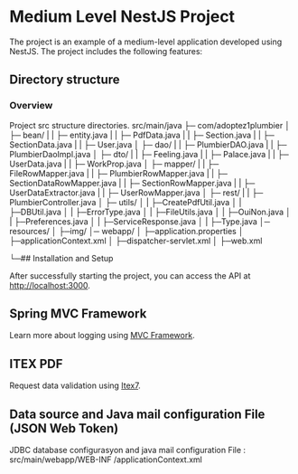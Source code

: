 # Medium Level NestJS Project

The project is an example of a medium-level application developed using NestJS. The project includes the following features:

## Directory structure

### Overview

Project src structure directories.
src/main/java
├─ com/adoptez1plumbier
│  ├─ bean/
|  |  ├─ entity.java
|  |  ├─ PdfData.java 
|  |  ├─ Section.java
|  |  ├─ SectionData.java
|  |  ├─ User.java
│  ├─ dao/
|  |  ├─ PlumbierDAO.java
|  |  ├─ PlumbierDaoImpl.java
│  ├─ dto/
|  |  ├─ Feeling.java
|  |  ├─ Palace.java
|  |  ├─ UserData.java
|  |  ├─ WorkProp.java
│  ├─ mapper/
|  |  ├─ FileRowMapper.java
|  |  ├─ PlumbierRowMapper.java
|  |  ├─ SectionDataRowMapper.java
|  |  ├─ SectionRowMapper.java
|  |  ├─ UserDataExtractor.java
|  |  ├─ UserRowMapper.java
│  ├─ rest/
|  |  ├─ PlumbierController.java
│  ├─ utils/
│  |  ├─CreatePdfUtil.java
│  |  ├─DBUtil.java
│  |  ├─ErrorType.java
│  |  ├─FileUtils.java
│  |  ├─OuiNon.java
│  |  ├─Preferences.java
│  |  ├─ServiceResponse.java
│  |  ├─Type.java
│─ resources/
│  ├─img/ 
│─ webapp/
│  ├─application.properties
│  ├─applicationContext.xml
│  ├─dispatcher-servlet.xml
│  ├─web.xml


└─## Installation and Setup

After successfully starting the project, you can access the API at [http://localhost:3000](http://localhost:3000).

## Spring MVC Framework
Learn more about logging using [MVC Framework](https://docs.spring.io/spring-framework/docs/3.2.x/spring-framework-reference/html/mvc.html).

## ITEX PDF
Request data validation using [Itex7](https://github.com/itext/itext7).

## Data source and Java mail configuration File (JSON Web Token)
JDBC database configurasyon and java mail configuration File  : src/main/webapp/WEB-INF
/applicationContext.xml 
